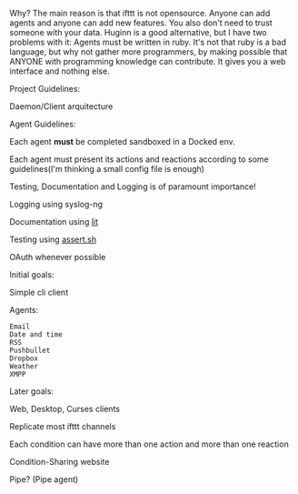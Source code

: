 


Why?
The main reason is that ifttt is not opensource. 
Anyone can add agents and anyone can add new features. You also don't need to trust someone with your data.
Huginn is a good alternative, but I have two problems with it:
Agents must be written in ruby. It's not that ruby is a bad language, but why not gather more programmers, by making possible that ANYONE with programming knowledge can contribute.
It gives you a web interface and nothing else. 



Project Guidelines:

Daemon/Client arquitecture

Agent Guidelines:

Each agent **must** be completed sandboxed in a Docked env.

Each agent must present its actions and reactions according to some guidelines(I'm thinking a small config file is enough)

Testing, Documentation and Logging is of paramount importance!

Logging using syslog-ng

Documentation using [lit](https://github.com/cdosborn/lit)

Testing using [assert.sh](https://github.com/lehmannro/assert.sh)

OAuth whenever possible


Initial goals:

Simple cli client

Agents:

    Email
    Date and time
    RSS
    Pushbullet
    Dropbox
    Weather
    XMPP


Later goals:

Web, Desktop, Curses clients

Replicate most ifttt channels

Each condition can have more than one action and more than one reaction

Condition-Sharing website

Pipe? (Pipe agent)
